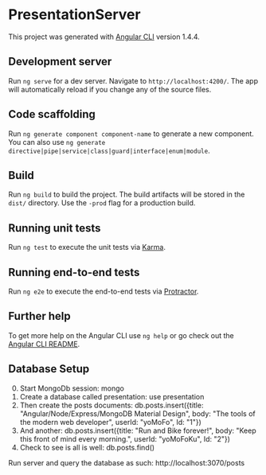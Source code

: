 # PresentationServer

This project was generated with [Angular CLI](https://github.com/angular/angular-cli) version 1.4.4.

## Development server

Run `ng serve` for a dev server. Navigate to `http://localhost:4200/`. The app will automatically reload if you change any of the source files.

## Code scaffolding

Run `ng generate component component-name` to generate a new component. You can also use `ng generate directive|pipe|service|class|guard|interface|enum|module`.

## Build

Run `ng build` to build the project. The build artifacts will be stored in the `dist/` directory. Use the `-prod` flag for a production build.

## Running unit tests

Run `ng test` to execute the unit tests via [Karma](https://karma-runner.github.io).

## Running end-to-end tests

Run `ng e2e` to execute the end-to-end tests via [Protractor](http://www.protractortest.org/).

## Further help

To get more help on the Angular CLI use `ng help` or go check out the [Angular CLI README](https://github.com/angular/angular-cli/blob/master/README.md).

## Database Setup

0. Start MongoDb session: mongo
1. Create a database called presentation: use presentation
2. Then create the posts documents: db.posts.insert({title: "Angular/Node/Express/MongoDB Material Design", body: "The tools of the modern web developer", userId: "yoMoFo", Id: "1"})
3. And another: db.posts.insert({title: "Run and Bike forever!", body: "Keep this front of mind every morning.", userId: "yoMoFoKu", Id: "2"})
4. Check to see is all is well: db.posts.find()

Run server and query the database as such: http://localhost:3070/posts
